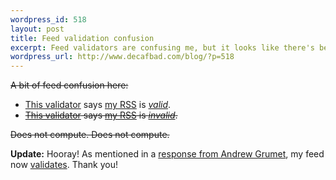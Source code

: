 ```yaml
--- 
wordpress_id: 518
layout: post
title: Feed validation confusion
excerpt: Feed validators are confusing me, but it looks like there's been a fix.
wordpress_url: http://www.decafbad.com/blog/?p=518
---
```

<strike>A bit of feed confusion here:</strike>

* [This validator][validator1] says [my RSS][myrss] is [*valid*][valid].
* <strike>[This validator][validator2] says [my RSS][myrss] is [*invalid*][invalid].</strike>

<strike>Does not compute.  Does not compute.</strike>

**Update:** Hooray!  As mentioned in a [response from Andrew Grumet][andrew], my feed now [validates][invalid].  Thank you!

[myrss]: http://www.decafbad.com/index.rdf
[validator1]:  http://feedvalidator.org/
[validator2]: http://rss.scripting.com/
[valid]: http://feedvalidator.org/check?url=http%3A%2F%2Fwww.decafbad.com%2Findex.rdf
[invalid]: http://rss.scripting.com/?url=http%3A%2F%2Fwww.decafbad.com%2Findex.rdf
[andrew]: http://www.decafbad.com/blog/2004/05/02/feed_validation_confusion#comment-1113
